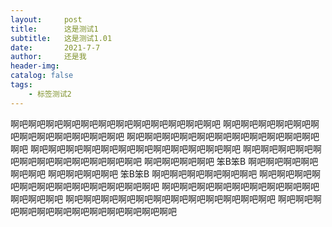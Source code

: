 ```yaml
---
layout:     post
title:      这是测试1
subtitle:   这是测试1.01
date:       2021-7-7
author:     还是我
header-img:
catalog: false
tags:
    - 标签测试2
---
```



啊吧啊吧啊吧啊吧啊吧啊吧啊吧啊吧啊吧啊吧啊吧啊吧
啊吧啊吧啊吧啊吧啊吧啊吧啊吧啊吧啊吧啊吧啊吧啊吧
啊吧啊吧啊吧啊吧啊吧啊吧啊吧啊吧啊吧啊吧啊吧啊吧
啊吧啊吧啊吧啊吧啊吧啊吧啊吧啊吧啊吧啊吧啊吧啊吧
啊吧啊吧啊吧啊吧啊吧啊吧啊吧啊吧啊吧啊吧啊吧啊吧
啊吧啊吧啊吧啊吧 笨B笨B 啊吧啊吧啊吧啊吧啊吧啊吧
啊吧啊吧啊吧啊吧 笨B笨B 啊吧啊吧啊吧啊吧啊吧啊吧
啊吧啊吧啊吧啊吧啊吧啊吧啊吧啊吧啊吧啊吧啊吧啊吧
啊吧啊吧啊吧啊吧啊吧啊吧啊吧啊吧啊吧啊吧啊吧啊吧
啊吧啊吧啊吧啊吧啊吧啊吧啊吧啊吧啊吧啊吧啊吧啊吧
啊吧啊吧啊吧啊吧啊吧啊吧啊吧啊吧啊吧啊吧啊吧啊吧
